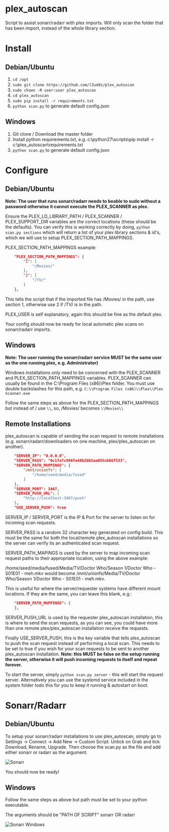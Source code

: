 # plex_autoscan
Script to assist sonarr/radarr with plex imports. Will only scan the folder that has been import, instead of the whole library section.

# Install
## Debian/Ubuntu

1. `cd /opt`
2. `sudo git clone https://github.com/l3uddz/plex_autoscan`
3. `sudo chown -R user:user plex_autoscan`
4. `cd plex_autoscan`
5. `sudo pip install -r requirements.txt`
6. `python scan.py` to generate default config.json

## Windows

1. Git clone / Download the master folder
2. Install python requirements.txt, e.g. c:\python27\scripts\pip install -r c:\plex_autoscan\requirements.txt
3. `python scan.py` to generate default config.json

# Configure
## Debian/Ubuntu
**Note: The user that runs sonarr/radarr needs to beable to sudo without a password otherwise it cannot execute the PLEX_SCANNER as plex.**

Ensure the PLEX_LD_LIBRARY_PATH / PLEX_SCANNER / PLEX_SUPPORT_DIR variables are the correct locations (these should be the defaults).
You can verify this is working correctly by doing, `python scan.py sections` which will return a list of your plex library sections & id's, which we will use to setup PLEX_SECTION_PATH_MAPPINGS.

PLEX_SECTION_PATH_MAPPINGS example:

```json
    "PLEX_SECTION_PATH_MAPPINGS": {
        "1": [
            "/Movies/"
        ], 
        "2": [
            "/TV/"
        ]
    }, 
```

This tells the script that if the imported file has /Movies/ in the path, use section 1, otherwise use 2 if /TV/ is in the path.

PLEX_USER is self explanatory, again this should be fine as the default plex.

Your config should now be ready for local automatic plex scans on sonarr/radarr imports.

## Windows
**Note: The user running the sonarr/radarr service MUST be the same user as the one running plex, e.g. Administrator)**

Windows installations only need to be concerned with the PLEX_SCANNER and PLEX_SECTION_PATH_MAPPINGS variables.
PLEX_SCANNER can usually be found in the C:\Program Files (x86)\Plex folder.
You must use double backslashes for this path, e.g. `C:\\Program Files (x86)\\Plex\\Plex Scanner.exe`

Follow the same steps as above for the PLEX_SECTION_PATH_MAPPINGS but instead of / use `\\`, so, /Movies/ becomes `\\Movies\\`

## Remote Installations

plex_autoscan is capable of sending the scan request to remote installations (e.g. sonarr/radarr/downloaders on one machine, plex/plex_autoscan on another). 

```json
    "SERVER_IP": "0.0.0.0", 
    "SERVER_PASS": "0c1fa7c986fe48b2bb3aa055cb86f533", 
    "SERVER_PATH_MAPPINGS": {
        "/mnt/unionfs": [
            "/home/seed/media/fused"
        ]
    }, 
    "SERVER_PORT": 3467, 
    "SERVER_PUSH_URL": [
        "http://localhost:3467/push"
    ], 
    "USE_SERVER_PUSH": true
```

SERVER_IP / SERVER_PORT is the IP & Port for the server to listen on for incoming scan requests.

SERVER_PASS is a random 32 character key generated on config build. This must be the same for both the local/remote plex_autoscan installations so the server can verify its an authenticated scan request.

SERVER_PATH_MAPINGS is used by the server to map incoming scan request paths to their appropriate location, using the above example:

/home/seed/media/fused/Media/TV/Doctor Who/Season 1/Doctor Who - S01E01 - meh.mkv would become /mnt/unionfs/Media/TV/Doctor Who/Season 1/Doctor Who - S01E01 - meh.mkv.

This is useful for where the server/requester systems have different mount locations. If they are the same, you can leave this blank, e.g.:

```json
    "SERVER_PATH_MAPPINGS": {
    }, 
```

SERVER_PUSH_URL is used by the requester plex_autoscan installation, this is where to send the scan requests, as you can see, you could have more than one remote plex/plex_autoscan installation receive the requests.

Finally USE_SERVER_PUSH, this is the key variable that tells plex_autoscan to push the scan request instead of performing a local scan. This needs to be set to true if you wish for your scan requests to be sent to another plex_autoscan installation. 
**Note: this MUST be false on the setup running the server, otherwise it will push incoming requests to itself and repeat forever.**

To start the server, simply `python scan.py server` - this will start the request server. Alternatively you can use the systemd service included in the system folder todo this for you to keep it running & autostart on boot.

# Sonarr/Radarr
## Debian/Ubuntu

To setup your sonarr/radarr installations to use plex_autoscan, simply go to Settings -> Connect -> Add New -> Custom Script.
Untick on Grab and tick Download, Rename, Upgrade. Then choose the scan.py as the file and add either sonarr or radarr as the argument.

![Sonarr](http://i.imgur.com/SXcnvkT.png)

You should now be ready!

## Windows

Follow the same steps as above but path must be set to your python executable.

The arguments should be "PATH OF SCRIPT" sonarr OR radarr

![Sonarr Windows](http://i.imgur.com/OAcunrd.png)
